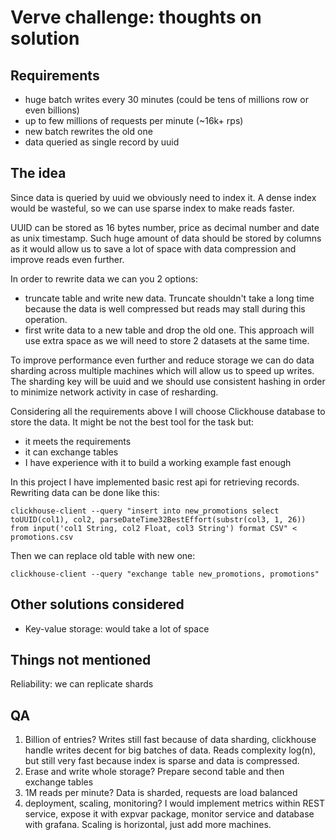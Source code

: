# Verve challenge: thoughts on solution

## Requirements 
- huge batch writes every 30 minutes (could be tens of millions row or even billions)
- up to few millions of requests per minute (~16k+ rps)
- new batch rewrites the old one
- data queried as single record by uuid

## The idea
Since data is queried by uuid we obviously need to index it.
A dense index would be wasteful, so we can use sparse index to make reads faster.

UUID can be stored as 16 bytes number, price as decimal number and date as unix timestamp.
Such huge amount of data should be stored by columns as it would allow us to save a lot of space with data compression and improve reads even further.

In order to rewrite data we can you 2 options:
- truncate table and write new data. Truncate shouldn't take a long time because the data is well compressed but reads may stall during this operation.
- first write data to a new table and drop the old one. This approach will use extra space as we will need to store 2 datasets at the same time.

To improve performance even further and reduce storage we can do data sharding across multiple machines which will allow us to speed up writes.
The sharding key will be uuid and we should use consistent hashing in order to minimize network activity in case of resharding. 

Considering all the requirements above I will choose Clickhouse database to store the data. It might be not the best tool for the task but:
- it meets the requirements
- it can exchange tables
- I have experience with it to build a working example fast enough
	
In this project I have implemented basic rest api for retrieving records. Rewriting data can be done like this:

`` clickhouse-client --query "insert into new_promotions select toUUID(col1), col2, parseDateTime32BestEffort(substr(col3, 1, 26)) from input('col1 String, col2 Float, col3 String') format CSV" < promotions.csv ``

Then we can replace old table with new one:

`` clickhouse-client --query "exchange table new_promotions, promotions" ``

## Other solutions considered

- Key-value storage: would take a lot of space

## Things not mentioned

Reliability: we can replicate shards

## QA
1. Billion of entries? Writes still fast because of data sharding, clickhouse handle writes decent for big batches of data. Reads complexity log(n), but still very fast because index is sparse and data is compressed.
2. Erase and write whole storage? Prepare second table and then exchange tables
3. 1M reads per minute? Data is sharded, requests are load balanced
4. deployment, scaling, monitoring? I would implement metrics within REST service, expose it with expvar package, monitor service and database with grafana. Scaling is horizontal, just add more machines.

